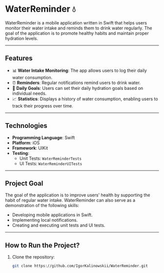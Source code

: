 # WaterReminder 💧

WaterReminder is a mobile application written in Swift that helps users monitor their water intake and reminds them to drink water regularly. The goal of the application is to promote healthy habits and maintain proper hydration levels.

---

## Features

- 📊 **Water Intake Monitoring**: The app allows users to log their daily water consumption.
- ⏰ **Reminders**: Regular notifications remind users to drink water.
- 🎯 **Daily Goals**: Users can set their daily hydration goals based on individual needs.
- 📈 **Statistics**: Displays a history of water consumption, enabling users to track their progress over time.

---

## Technologies

- **Programming Language**: Swift
- **Platform**: iOS
- **Framework**: UIKit
- **Testing**:
  - Unit Tests: `WaterReminderTests`
  - UI Tests: `WaterReminderUITests`

---

## Project Goal

The goal of the application is to improve users' health by supporting the habit of regular water intake. WaterReminder can also serve as a demonstration of the following skills:

- Developing mobile applications in Swift.
- Implementing local notifications.
- Creating and executing unit tests and UI tests.

---

## How to Run the Project?

1. Clone the repository:
   ```bash
   git clone https://github.com/IgorKalinowskii/WaterReminder.git
